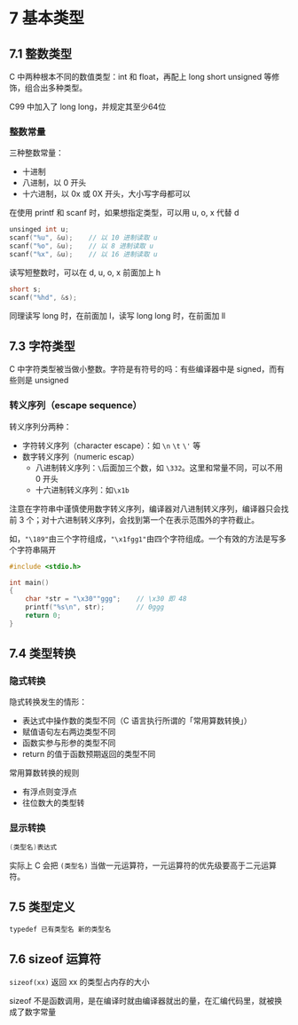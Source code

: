 # 7 基本类型

## 7.1 整数类型

C 中两种根本不同的数值类型：int 和 float，再配上 long short unsigned 等修饰，组合出多种类型。

C99 中加入了 long long，并规定其至少64位

### 整数常量

三种整数常量：

- 十进制
- 八进制，以 0 开头
- 十六进制，以 0x 或 0X 开头，大小写字母都可以

在使用 printf 和 scanf 时，如果想指定类型，可以用 u, o, x 代替 d

```c
unsinged int u;
scanf("%u", &u);    // 以 10 进制读取 u
scanf("%o", &u);    // 以 8 进制读取 u
scanf("%x", &u);    // 以 16 进制读取 u
```

读写短整数时，可以在 d, u, o, x 前面加上 h

```c
short s;
scanf("%hd", &s);
```

同理读写 long 时，在前面加 l，读写 long long 时，在前面加 ll

## 7.3 字符类型

C 中字符类型被当做小整数。字符是有符号的吗：有些编译器中是 signed，而有些则是 unsigned

### 转义序列（escape sequence）

转义序列分两种：

- 字符转义序列（character escape）：如 `\n` `\t` `\'` 等
- 数字转义序列（numeric escap）
    - 八进制转义序列：`\`后面加三个数，如 `\332`。这里和常量不同，可以不用 0 开头
    - 十六进制转义序列：如`\x1b`

注意在字符串中谨慎使用数字转义序列，编译器对八进制转义序列，编译器只会找前 3 个；对十六进制转义序列，会找到第一个在表示范围外的字符截止。

如，`"\189"`由三个字符组成，`"\x1fgg1"`由四个字符组成。一个有效的方法是写多个字符串隔开

```c
#include <stdio.h>

int main()
{
    char *str = "\x30""ggg";    // \x30 即 48
    printf("%s\n", str);        // 0ggg
    return 0;
}
```

## 7.4 类型转换

### 隐式转换

隐式转换发生的情形：

- 表达式中操作数的类型不同（C 语言执行所谓的「常用算数转换」）
- 赋值语句左右两边类型不同
- 函数实参与形参的类型不同
- return 的值于函数预期返回的类型不同

常用算数转换的规则

- 有浮点则变浮点
- 往位数大的类型转

### 显示转换

```c
(类型名)表达式
```

实际上 C 会把 `(类型名)` 当做一元运算符，一元运算符的优先级要高于二元运算符。

## 7.5 类型定义

`typedef 已有类型名 新的类型名`

## 7.6 sizeof 运算符

`sizeof(xx)` 返回 xx 的类型占内存的大小

sizeof 不是函数调用，是在编译时就由编译器就出的量，在汇编代码里，就被换成了数字常量
